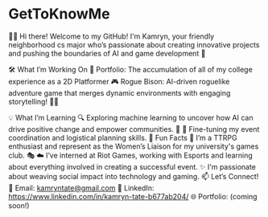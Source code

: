 # GetToKnowMe

👋🏾 Hi there!
Welcome to my GitHub!
I'm Kamryn, your friendly neighborhood cs major who’s passionate about creating innovative projects and pushing the boundaries of AI and game development 🌟

🛠️ What I’m Working On
🚀 Portfolio: The accumulation of all of my college experience as a 2D Platformer
🎮 Rogue Bison: AI-driven roguelike adventure game that merges dynamic environments with engaging storytelling! 🐂💥

💡 What I’m Learning
🔍 Exploring machine learning to uncover how AI can drive positive change and empower communities. 🤖
💼 Fine-tuning my event coordination and logistical planning skills.
🌈 Fun Facts
🎲 I’m a TTRPG enthusiast and represent as the Women’s Liaison for my university's games club. 🎭
☁️ I’ve interned at Riot Games, working with Esports and learning about everything involved in creating a successful event.
✨ I'm passionate about weaving social impact into technology and gaming.
📫 Let’s Connect!
📧 Email: kamryntate@gmail.com
💼 LinkedIn: https://www.linkedin.com/in/kamryn-tate-b677ab204/
🌐 Portfolio: (coming soon!)
